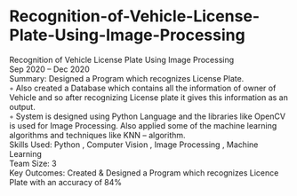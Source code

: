 # Recognition-of-Vehicle-License-Plate-Using-Image-Processing


Recognition of Vehicle License Plate Using Image Processing <br />
Sep 2020 – Dec 2020 <br />
Summary: Designed a Program which recognizes License Plate. <br />
◦ Also created a Database which contains all the information of owner of Vehicle and so after recognizing
License plate it gives this information as an output. <br />
◦ System is designed using Python Language and the libraries like OpenCV is used for Image 
Processing. Also applied some of the machine learning algorithms and techniques like KNN – algorithm.<br />
Skills Used: Python , Computer Vision , Image Processing , Machine Learning <br />
Team Size: 3 <br />
Key Outcomes: Created & Designed a Program which recognizes Licence Plate with an accuracy of 84% <br />
